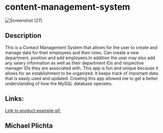 # content-management-system

![Screenshot (27)](https://user-images.githubusercontent.com/58678985/76372034-6b9c3700-62f9-11ea-9f46-4d644447e47b.png)

## Description

This is a Contact Management System that allows for the user to create and manage data for their employees and their roles. Can create a new department, position and add employees.In addition the user may also add any salary information as well as their department IDs and respective manager IDs they are associated with. This app is fun and unique because it allows for an establishment to be organized. It keeps track of important data that is easily used and updated. Creating this app allowed me to get a better understanding of how the MySQL database operates.

## Links:

[Link to product example gif. ](https://drive.google.com/file/d/1OxwdH0mNEa9hEg_7SAET_F3t0UreCYdz/view)

## Michael Plichta

